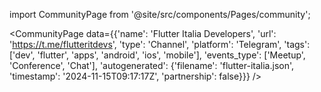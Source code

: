 
import CommunityPage from '@site/src/components/Pages/community';

<CommunityPage
    data={{'name': 'Flutter Italia Developers', 'url': 'https://t.me/flutteritdevs', 'type': 'Channel', 'platform': 'Telegram', 'tags': ['dev', 'flutter', 'apps', 'android', 'ios', 'mobile'], 'events_type': ['Meetup', 'Conference', 'Chat'], 'autogenerated': {'filename': 'flutter-italia.json', 'timestamp': '2024-11-15T09:17:17Z', 'partnership': false}}}
/>
